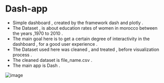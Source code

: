 # Dash-app
- Simple dashboard , created by  the framework dash and plotly .
- The Dataset , is about education rates of women in morocco between the years ,1970 to 2010 .
- The main goal here is to get a certain degree of interactivity in the dashboard , for a good user experience .
- The Dataset used here  was cleaned , and treated , before visualization process .
- The cleaned dataset is file_name.csv .
- The main app is Dash .

![image](https://user-images.githubusercontent.com/122410192/226490345-3c86ad25-980d-4c7b-9884-e371ef9963fe.png)

